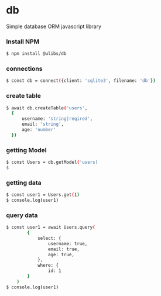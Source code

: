 # db
Simple database ORM javascript library 

### Install NPM
```bash
$ npm install @ulibs/db
```


### connections
```bash
$ const db = connect({client: 'sqlite3', filename: 'db'})
```



### create table
```bash
$ await db.createTable('users',
  {
      username: 'string|reqired',
      email: 'string',
      age: 'number'
  })
```


### getting Model
```bash
$ const Users = db.getModel('users)
$ 
```


### getting data
```bash
$ const user1 = Users.get(1)
$ console.log(user1)
```


### query data
```bash
$ const user1 = await Users.query(
        {
            select: {
                username: true,
                email: true,
                age: true,
            },
            where: {
                id: 1
        }
    )
$ console.log(user1)
```

